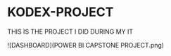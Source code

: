 # KODEX-PROJECT
THIS IS THE PROJECT I DID DURING MY IT

![DASHBOARD](POWER BI CAPSTONE PROJECT.png)
